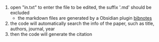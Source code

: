 1. open "in.txt" to enter the file to be edited, the suffix '.md' should be excluded
    - the markdown files are generated by a Obsidian plugin [bibnotes](https://github.com/stefanopagliari/bibnotes)
2. the code will automatically search the info of the paper, such as title, authors, journal, year
3. then the code will generate the citation 